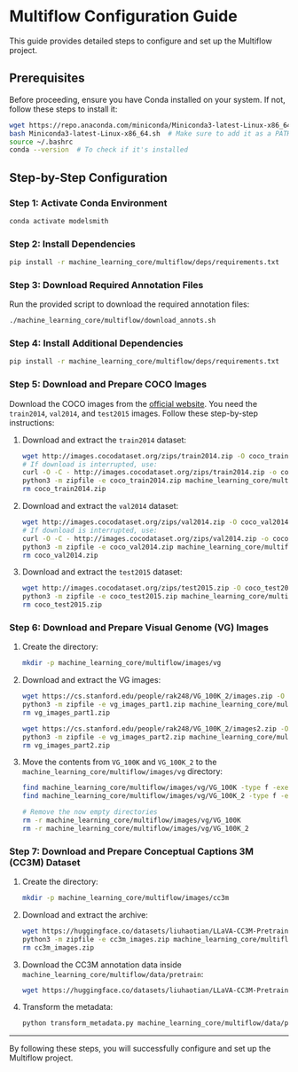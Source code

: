 # Multiflow Configuration Guide

This guide provides detailed steps to configure and set up the Multiflow project.

## Prerequisites

Before proceeding, ensure you have Conda installed on your system. If not, follow these steps to install it:

```bash
wget https://repo.anaconda.com/miniconda/Miniconda3-latest-Linux-x86_64.sh
bash Miniconda3-latest-Linux-x86_64.sh  # Make sure to add it as a PATH variable
source ~/.bashrc
conda --version  # To check if it's installed
```

## Step-by-Step Configuration

### Step 1: Activate Conda Environment

```bash
conda activate modelsmith
```

### Step 2: Install Dependencies

```bash
pip install -r machine_learning_core/multiflow/deps/requirements.txt
```

### Step 3: Download Required Annotation Files

Run the provided script to download the required annotation files:

```bash
./machine_learning_core/multiflow/download_annots.sh
```

### Step 4: Install Additional Dependencies

```bash
pip install -r machine_learning_core/multiflow/deps/requirements.txt
```

### Step 5: Download and Prepare COCO Images

Download the COCO images from the [official website](https://cocodataset.org/#download). You need the `train2014`, `val2014`, and `test2015` images. Follow these step-by-step instructions:

1. Download and extract the `train2014` dataset:

   ```bash
   wget http://images.cocodataset.org/zips/train2014.zip -O coco_train2014.zip
   # If download is interrupted, use:
   curl -O -C - http://images.cocodataset.org/zips/train2014.zip -o coco_train2014.zip
   python3 -m zipfile -e coco_train2014.zip machine_learning_core/multiflow/images/coco/train2014
   rm coco_train2014.zip
   ```

2. Download and extract the `val2014` dataset:

   ```bash
   wget http://images.cocodataset.org/zips/val2014.zip -O coco_val2014.zip
   # If download is interrupted, use:
   curl -O -C - http://images.cocodataset.org/zips/val2014.zip -o coco_val2014.zip
   python3 -m zipfile -e coco_val2014.zip machine_learning_core/multiflow/images/coco/val2014
   rm coco_val2014.zip
   ```

3. Download and extract the `test2015` dataset:

   ```bash
   wget http://images.cocodataset.org/zips/test2015.zip -O coco_test2015.zip
   python3 -m zipfile -e coco_test2015.zip machine_learning_core/multiflow/images/coco/test2015
   rm coco_test2015.zip
   ```

### Step 6: Download and Prepare Visual Genome (VG) Images

1. Create the directory:

   ```bash
   mkdir -p machine_learning_core/multiflow/images/vg
   ```

2. Download and extract the VG images:

   ```bash
   wget https://cs.stanford.edu/people/rak248/VG_100K_2/images.zip -O vg_images_part1.zip
   python3 -m zipfile -e vg_images_part1.zip machine_learning_core/multiflow/images/vg
   rm vg_images_part1.zip

   wget https://cs.stanford.edu/people/rak248/VG_100K_2/images2.zip -O vg_images_part2.zip
   python3 -m zipfile -e vg_images_part2.zip machine_learning_core/multiflow/images/vg
   rm vg_images_part2.zip
   ```

3. Move the contents from `VG_100K` and `VG_100K_2` to the `machine_learning_core/multiflow/images/vg` directory:

   ```bash
   find machine_learning_core/multiflow/images/vg/VG_100K -type f -exec mv {} machine_learning_core/multiflow/images/vg/ \;
   find machine_learning_core/multiflow/images/vg/VG_100K_2 -type f -exec mv {} machine_learning_core/multiflow/images/vg/ \;

   # Remove the now empty directories
   rm -r machine_learning_core/multiflow/images/vg/VG_100K
   rm -r machine_learning_core/multiflow/images/vg/VG_100K_2
   ```

### Step 7: Download and Prepare Conceptual Captions 3M (CC3M) Dataset

1. Create the directory:

   ```bash
   mkdir -p machine_learning_core/multiflow/images/cc3m
   ```

2. Download and extract the archive:

   ```bash
   wget https://huggingface.co/datasets/liuhaotian/LLaVA-CC3M-Pretrain-595K/resolve/main/images.zip -O cc3m_images.zip
   python3 -m zipfile -e cc3m_images.zip machine_learning_core/multiflow/images/cc3m
   rm cc3m_images.zip
   ```

3. Download the CC3M annotation data inside `machine_learning_core/multiflow/data/pretrain`:

   ```bash
   wget https://huggingface.co/datasets/liuhaotian/LLaVA-CC3M-Pretrain-595K/resolve/main/metadata.json -O machine_learning_core/multiflow/data/pretrain/metadata.json
   ```

4. Transform the metadata:

   ```bash
   python transform_metadata.py machine_learning_core/multiflow/data/pretrain/metadata.json machine_learning_core/multiflow/data/pretrain/cc3m_pretrain.json cc3m
   ```

---

By following these steps, you will successfully configure and set up the Multiflow project.
